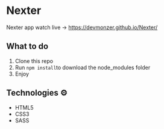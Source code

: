 # Nexter

Nexter app watch live -> https://devmonzer.github.io/Nexter/

## What to do 
1. Clone this repo  
2. Run `npm install`to download the node_modules folder 
3. Enjoy

## Technologies ⚙️

* HTML5  
* CSS3
* SASS

